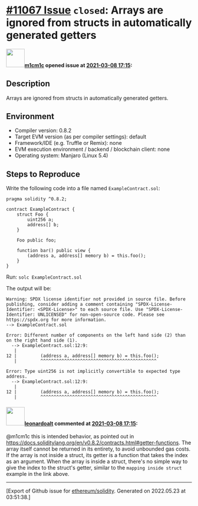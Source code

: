 # [\#11067 Issue](https://github.com/ethereum/solidity/issues/11067) `closed`: Arrays are ignored from structs in automatically generated getters

#### <img src="https://avatars.githubusercontent.com/u/11382432?u=fa6a858d4717da0a12d62fe788096cd25fb24b95&v=4" width="50">[m1cm1c](https://github.com/m1cm1c) opened issue at [2021-03-08 17:15](https://github.com/ethereum/solidity/issues/11067):

## Description

Arrays are ignored from structs in automatically generated getters.

## Environment

- Compiler version: 0.8.2
- Target EVM version (as per compiler settings): default
- Framework/IDE (e.g. Truffle or Remix): none
- EVM execution environment / backend / blockchain client: none
- Operating system: Manjaro (Linux 5.4)

## Steps to Reproduce
Write the following code into a file named `ExampleContract.sol`:
```solidity
pragma solidity ^0.8.2;

contract ExampleContract {
    struct Foo {
        uint256 a;
        address[] b;
    }
    
    Foo public foo;
    
    function bar() public view {
        (address a, address[] memory b) = this.foo();
    }
}
```
Run: `solc ExampleContract.sol`

The output will be:
```
Warning: SPDX license identifier not provided in source file. Before publishing, consider adding a comment containing "SPDX-License-Identifier: <SPDX-License>" to each source file. Use "SPDX-License-Identifier: UNLICENSED" for non-open-source code. Please see https://spdx.org for more information.
--> ExampleContract.sol

Error: Different number of components on the left hand side (2) than on the right hand side (1).
  --> ExampleContract.sol:12:9:
   |
12 |         (address a, address[] memory b) = this.foo();
   |         ^^^^^^^^^^^^^^^^^^^^^^^^^^^^^^^^^^^^^^^^^^^^

Error: Type uint256 is not implicitly convertible to expected type address.
  --> ExampleContract.sol:12:9:
   |
12 |         (address a, address[] memory b) = this.foo();
   |         ^^^^^^^^^^^^^^^^^^^^^^^^^^^^^^^^^^^^^^^^^^^^
```

#### <img src="https://avatars.githubusercontent.com/u/504195?u=ce2facd14af9fd474ebff49f0d44891f56f7500f&v=4" width="50">[leonardoalt](https://github.com/leonardoalt) commented at [2021-03-08 17:15](https://github.com/ethereum/solidity/issues/11067#issuecomment-792958085):

@m1cm1c this is intended behavior, as pointed out in https://docs.soliditylang.org/en/v0.8.2/contracts.html#getter-functions.
The array itself cannot be returned in its entirety, to avoid unbounded gas costs. If the array is not inside a struct, its getter is a function that takes the index as an argument. When the array is inside a struct, there's no simple way to give the index to the struct's getter, similar to the `mapping inside struct` example in the link above.


-------------------------------------------------------------------------------



[Export of Github issue for [ethereum/solidity](https://github.com/ethereum/solidity). Generated on 2022.05.23 at 03:51:38.]
